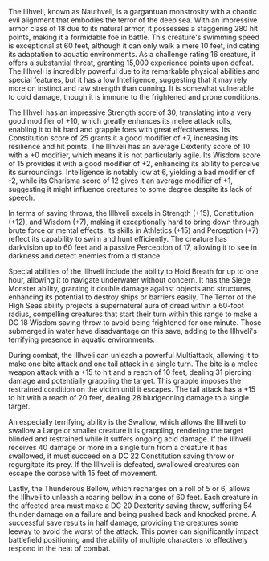 The Illhveli, known as Nauthveli, is a gargantuan monstrosity with a chaotic evil alignment that embodies the terror of the deep sea. With an impressive armor class of 18 due to its natural armor, it possesses a staggering 280 hit points, making it a formidable foe in battle. This creature's swimming speed is exceptional at 60 feet, although it can only walk a mere 10 feet, indicating its adaptation to aquatic environments. As a challenge rating 16 creature, it offers a substantial threat, granting 15,000 experience points upon defeat. The Illhveli is incredibly powerful due to its remarkable physical abilities and special features, but it has a low Intelligence, suggesting that it may rely more on instinct and raw strength than cunning. It is somewhat vulnerable to cold damage, though it is immune to the frightened and prone conditions.

The Illhveli has an impressive Strength score of 30, translating into a very good modifier of +10, which greatly enhances its melee attack rolls, enabling it to hit hard and grapple foes with great effectiveness. Its Constitution score of 25 grants it a good modifier of +7, increasing its resilience and hit points. The Illhveli has an average Dexterity score of 10 with a +0 modifier, which means it is not particularly agile. Its Wisdom score of 15 provides it with a good modifier of +2, enhancing its ability to perceive its surroundings. Intelligence is notably low at 6, yielding a bad modifier of -2, while its Charisma score of 12 gives it an average modifier of +1, suggesting it might influence creatures to some degree despite its lack of speech.

In terms of saving throws, the Illhveli excels in Strength (+15), Constitution (+12), and Wisdom (+7), making it exceptionally hard to bring down through brute force or mental effects. Its skills in Athletics (+15) and Perception (+7) reflect its capability to swim and hunt efficiently. The creature has darkvision up to 60 feet and a passive Perception of 17, allowing it to see in darkness and detect enemies from a distance.

Special abilities of the Illhveli include the ability to Hold Breath for up to one hour, allowing it to navigate underwater without concern. It has the Siege Monster ability, granting it double damage against objects and structures, enhancing its potential to destroy ships or barriers easily. The Terror of the High Seas ability projects a supernatural aura of dread within a 60-foot radius, compelling creatures that start their turn within this range to make a DC 18 Wisdom saving throw to avoid being frightened for one minute. Those submerged in water have disadvantage on this save, adding to the Illhveli's terrifying presence in aquatic environments.

During combat, the Illhveli can unleash a powerful Multiattack, allowing it to make one bite attack and one tail attack in a single turn. The bite is a melee weapon attack with a +15 to hit and a reach of 10 feet, dealing 31 piercing damage and potentially grappling the target. This grapple imposes the restrained condition on the victim until it escapes. The tail attack has a +15 to hit with a reach of 20 feet, dealing 28 bludgeoning damage to a single target.

An especially terrifying ability is the Swallow, which allows the Illhveli to swallow a Large or smaller creature it is grappling, rendering the target blinded and restrained while it suffers ongoing acid damage. If the Illhveli receives 40 damage or more in a single turn from a creature it has swallowed, it must succeed on a DC 22 Constitution saving throw or regurgitate its prey. If the Illhveli is defeated, swallowed creatures can escape the corpse with 15 feet of movement.

Lastly, the Thunderous Bellow, which recharges on a roll of 5 or 6, allows the Illhveli to unleash a roaring bellow in a cone of 60 feet. Each creature in the affected area must make a DC 20 Dexterity saving throw, suffering 54 thunder damage on a failure and being pushed back and knocked prone. A successful save results in half damage, providing the creatures some leeway to avoid the worst of the attack. This power can significantly impact battlefield positioning and the ability of multiple characters to effectively respond in the heat of combat.